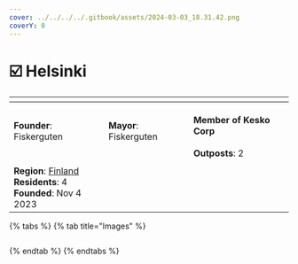 ```yaml
---
cover: ../../../../.gitbook/assets/2024-03-03_18.31.42.png
coverY: 0
---
```


# ☑️ Helsinki

<table data-view="cards"><thead><tr><th></th><th></th><th></th></tr></thead><tbody><tr><td><strong>Founder</strong>: Fiskerguten</td><td><strong>Mayor</strong>: Fiskerguten</td><td><br><strong>Member of Kesko Corp</strong><br><br><strong>Outposts</strong>: 2</td></tr><tr><td><img src="../../../../.gitbook/assets/Helsinki500.png" alt="" data-size="original"></td><td></td><td></td></tr><tr><td><strong>Region</strong>: <a href="./">Finland</a><br><strong>Residents</strong>: 4<br><strong>Founded</strong>: Nov 4 2023</td><td></td><td></td></tr></tbody></table>



{% tabs %}
{% tab title="Images" %}
<figure><img src="../../../../.gitbook/assets/2023-12-02_20.15.19.png" alt=""><figcaption></figcaption></figure>
{% endtab %}
{% endtabs %}
